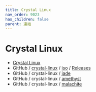 ```yaml
---
title: Crystal Linux
nav_order: 9023
has_children: false
parent: 連結
---
```



# Crystal Linux

* [Crystal Linux](https://getcryst.al/)
* GitHub / [crystal-linux](https://github.com/crystal-linux) / [iso](https://github.com/crystal-linux/iso) / [Releases](https://github.com/crystal-linux/iso/releases)
* GitHub / crystal-linux / [jade](https://github.com/crystal-linux/jade)
* GitHub / crystal-linux / [amethyst](https://github.com/crystal-linux/amethyst)
* GitHub / crystal-linux / [malachite](https://github.com/crystal-linux/malachite)

